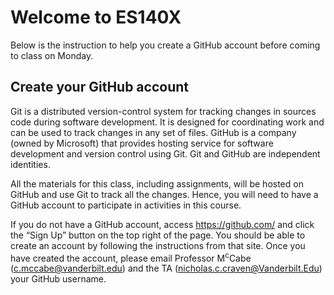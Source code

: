 # Welcome to ES140X

Below is the instruction to help you create a GitHub account before coming to class on Monday.


## Create your GitHub account

Git is a distributed version-control system for tracking changes in sources code during software development. It is designed for coordinating work and can be used to track changes in any set of files. GitHub is a company (owned by Microsoft) that provides hosting service for software development and version control using Git. Git and GitHub are independent identities.  

All the materials for this class, including assignments, will be hosted on GitHub and use Git to track all the changes. Hence, you will need to have a GitHub account to participate in activities in this course. 

If you do not have a GitHub account, access https://github.com/ and click the “Sign Up” button on the top right of the page. You should be able to create an account by following the instructions from that site. Once you have created the account, please email Professor M<sup>c</sup>Cabe (c.mccabe@vanderbilt.edu) and the TA (nicholas.c.craven@Vanderbilt.Edu) your GitHub username. 
<br />
<br />
<br />

